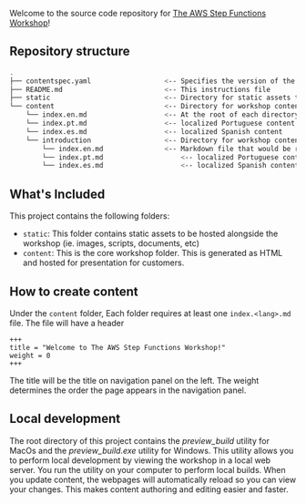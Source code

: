 Welcome to the source code repository for [The AWS Step Functions Workshop](https://catalog.workshops.aws/stepfunctions/en-US)!


## Repository structure

```bash
.
├── contentspec.yaml                  <-- Specifies the version of the content
├── README.md                         <-- This instructions file
├── static                            <-- Directory for static assets to be hosted alongside the workshop (ie. images, scripts, documents, etc) 
└── content                           <-- Directory for workshop content markdown
    └── index.en.md                   <-- At the root of each directory, there must be at least one markdown file
    └── index.pt.md                   <-- localized Portuguese content  
    └── index.es.md                   <-- localized Spanish content  
    └── introduction                  <-- Directory for workshop content markdown
        └── index.en.md               <-- Markdown file that would be rendered
        └── index.pt.md                   <-- localized Portuguese content  
        └── index.es.md                   <-- localized Spanish content  

```

## What's Included

This project contains the following folders:
* `static`: This folder contains static assets to be hosted alongside the workshop (ie. images, scripts, documents, etc) 
* `content`: This is the core workshop folder. This is generated as HTML and hosted for presentation for customers.

## How to create content

Under the `content` folder, Each folder requires at least one `index.<lang>.md` file. The file will have a header

```aidl
+++
title = "Welcome to The AWS Step Functions Workshop!"
weight = 0
+++
```

The title will be the title on navigation panel on the left. The weight determines the order the page appears in the navigation panel.

## Local development

The root directory of this project contains the *preview_build* utility for MacOs and the *preview_build.exe* utility for Windows. This utility allows you to perform local development by viewing the workshop in a local web server. You run the utility on your computer to perform local builds. When you update content, the webpages will automatically reload so you can view your changes. This makes content authoring and editing easier and faster. 




